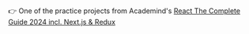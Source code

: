 
👉 One of the practice projects from Academind's [React The Complete Guide 2024 incl. Next.js & Redux](https://www.udemy.com/course/react-the-complete-guide-incl-redux/)



